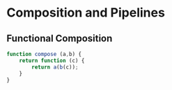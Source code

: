 # Composition and Pipelines

## Functional Composition

```js
function compose (a,b) {
    return function (c) {
        return a(b(c));
    }
}
```